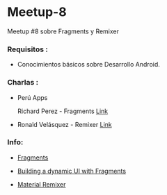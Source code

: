 # Meetup-8

Meetup #8 sobre Fragments y Remixer

### Requisitos :

- Conocimientos básicos sobre Desarrollo Android.

### Charlas :

- Perú Apps 

  Richard Perez -  Fragments [Link](https://github.com/Android-Dev-Peru/android-fragments)

- Ronald Velásquez  - Remixer [Link](https://github.com/Android-Dev-Peru/Meetup-8/tree/master/RemixerDemo)
  
### Info:

- [Fragments](https://developer.android.com/guide/components/fragments.html)

- [Building a dynamic UI with Fragments](https://developer.android.com/training/basics/fragments/index.html)

- [Material Remixer](https://github.com/material-foundation/material-remixer-android)
